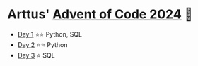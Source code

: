 # Arttus' [Advent of Code 2024](https://adventofcode.com) 🎅

- [Day 1](https://adventofcode.com/2024/day/1) ⭐️⭐️ Python, SQL
- [Day 2](https://adventofcode.com/2024/day/2) ⭐️⭐️ Python
- [Day 3](https://adventofcode.com/2024/day/3) ⭐️   SQL